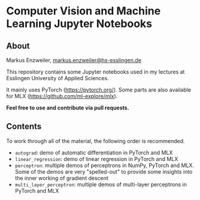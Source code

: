 # Computer Vision and Machine Learning Jupyter Notebooks

## About

Markus Enzweiler, markus.enzweiler@hs-esslingen.de

This repository contains some Jupyter notebooks used in my lectures at Esslingen University of Applied Sciences. 

It mainly uses PyTorch (https://pytorch.org/). Some parts are also available for MLX (https://github.com/ml-explore/mlx). 

**Feel free to use and contribute via pull requests.** 

## Contents

To work through all of the material, the following order is recommended. 

* `autograd`: demo of automatic differentiation in PyTorch and MLX
* `linear_regression`: demo of linear regression in PyTorch and MLX
* `perceptron`: multiple demos of perceptrons in NumPy, PyTorch and MLX. Some of the demos are very "spelled-out" to provide some insights into the inner working of gradient descent
* `multi_layer_perceptron`: multiple demos of multi-layer perceptrons in PyTorch and MLX


